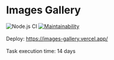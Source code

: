 # Images Gallery
![Node.js CI](https://github.com/olegdemchenko/Images-Gallery/workflows/Node.js%20CI/badge.svg)
[![Maintainability](https://api.codeclimate.com/v1/badges/6a481bb9a8793b376740/maintainability)](https://codeclimate.com/github/olegdemchenko/Images-Gallery/maintainability)
<br>
<br>
Deploy: https://images-gallery.vercel.app/
<br>
<br>
Task execution time: 14 days
